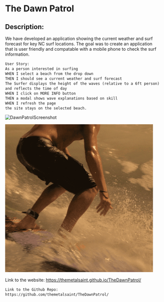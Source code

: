 # The Dawn Patrol


## Description:
We have developed an application showing the current weather and surf forecast for key NC surf locations. The goal was to create an application that is user friendly and compatable with a mobile phone to check the surf information.



```
User Story:
As a person interested in surfing
WHEN I select a beach from the drop down
THEN I should see a current weather and surf forecast
The Surfer displays the height of the waves (relative to a 6ft person) and reflects the time of day
WHEN I click on MORE INFO button
THEN a modal shows wave explanations based on skill
WHEN I refresh the page
the site stays on the selected beach.
```
![DawnPatrolScreenshot](https://user-images.githubusercontent.com/78604328/118205119-ac2b9f00-b42d-11eb-9d1a-17e337ddb36b.png)


![Surfing](surfing.gif)


Link to the website:
https://themetalsaint.github.io/TheDawnPatrol/
```
Link to the Github Repo: 
https://github.com/themetalsaint/TheDawnPatrol/
```
